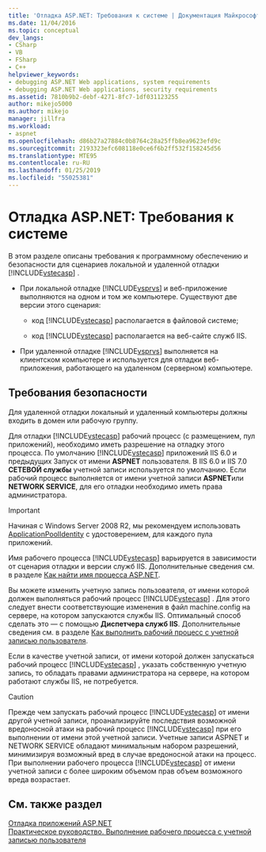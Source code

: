 ```yaml
---
title: 'Отладка ASP.NET: Требования к системе | Документация Майкрософт'
ms.date: 11/04/2016
ms.topic: conceptual
dev_langs:
- CSharp
- VB
- FSharp
- C++
helpviewer_keywords:
- debugging ASP.NET Web applications, system requirements
- debugging ASP.NET Web applications, security requirements
ms.assetid: 7810b9b2-debf-4271-8fc7-1df031123255
author: mikejo5000
ms.author: mikejo
manager: jillfra
ms.workload:
- aspnet
ms.openlocfilehash: d86b27a27884c0b8764c28a25ffb8ea9623efd9c
ms.sourcegitcommit: 2193323efc608118e0ce6f6b2ff532f158245d56
ms.translationtype: MTE95
ms.contentlocale: ru-RU
ms.lasthandoff: 01/25/2019
ms.locfileid: "55025381"
---
```

# <a name="aspnet-debugging-system-requirements"></a>Отладка ASP.NET: Требования к системе
В этом разделе описаны требования к программному обеспечению и безопасности для сценариев локальной и удаленной отладки [!INCLUDE[vstecasp](../code-quality/includes/vstecasp_md.md)] .  
  
- При локальной отладке [!INCLUDE[vsprvs](../code-quality/includes/vsprvs_md.md)] и веб-приложение выполняются на одном и том же компьютере. Существуют две версии этого сценария:  
  
  - код [!INCLUDE[vstecasp](../code-quality/includes/vstecasp_md.md)] располагается в файловой системе;  
  
  - код [!INCLUDE[vstecasp](../code-quality/includes/vstecasp_md.md)] располагается на веб-сайте служб IIS.  
  
- При удаленной отладке [!INCLUDE[vsprvs](../code-quality/includes/vsprvs_md.md)] выполняется на клиентском компьютере и используется для отладки веб-приложения, работающего на удаленном (серверном) компьютере.  
  
## <a name="security-requirements"></a>Требования безопасности  
 Для удаленной отладки локальный и удаленный компьютеры должны входить в домен или рабочую группу.  
  
 Для отладки [!INCLUDE[vstecasp](../code-quality/includes/vstecasp_md.md)] рабочий процесс (с размещением, пул приложений), необходимо иметь разрешение на отладку этого процесса. По умолчанию [!INCLUDE[vstecasp](../code-quality/includes/vstecasp_md.md)] приложений IIS 6.0 и предыдущих Запуск от имени **ASPNET** пользователя. В IIS 6.0 и IIS 7.0 **СЕТЕВОЙ службы** учетной записи используется по умолчанию. Если рабочий процесс выполняется от имени учетной записи **ASPNET**или **NETWORK SERVICE**, для его отладки необходимо иметь права администратора.

 > [!IMPORTANT]
 > Начиная с Windows Server 2008 R2, мы рекомендуем использовать [ApplicationPoolIdentity](/iis/manage/configuring-security/application-pool-identities) с удостоверением, для каждого пула приложений.
  
 Имя рабочего процесса [!INCLUDE[vstecasp](../code-quality/includes/vstecasp_md.md)] варьируется в зависимости от сценария отладки и версии служб IIS. Дополнительные сведения см. в разделе [Как найти имя процесса ASP.NET](../debugger/how-to-find-the-name-of-the-aspnet-process.md).  
  
 Вы можете изменить учетную запись пользователя, от имени которой должен выполняться рабочий процесс [!INCLUDE[vstecasp](../code-quality/includes/vstecasp_md.md)] . Для этого следует внести соответствующие изменения в файл machine.config на сервере, на котором запускаются службы IIS. Оптимальный способ сделать это — с помощью **Диспетчера служб IIS**. Дополнительные сведения см. в разделе [Как выполнить рабочий процесс с учетной записью пользователя](../debugger/how-to-run-the-worker-process-under-a-user-account.md).  
  
 Если в качестве учетной записи, от имени которой должен запускаться рабочий процесс [!INCLUDE[vstecasp](../code-quality/includes/vstecasp_md.md)] , указать собственную учетную запись, то обладать правами администратора на сервере, на котором работают службы IIS, не потребуется.  
  
> [!CAUTION]
>  Прежде чем запускать рабочий процесс [!INCLUDE[vstecasp](../code-quality/includes/vstecasp_md.md)] от имени другой учетной записи, проанализируйте последствия возможной вредоносной атаки на рабочий процесс [!INCLUDE[vstecasp](../code-quality/includes/vstecasp_md.md)] при его выполнении от имени этой учетной записи. Учетные записи ASPNET и NETWORK SERVICE обладают минимальным набором разрешений, минимизируя возможный вред в случае вредоносной атаки на процесс. При выполнении рабочего процесса [!INCLUDE[vstecasp](../code-quality/includes/vstecasp_md.md)] от имени учетной записи с более широким объемом прав объем возможного вреда возрастает.  
  
## <a name="see-also"></a>См. также раздел  
 [Отладка приложений ASP.NET](../debugger/how-to-enable-debugging-for-aspnet-applications.md)   
 [Практическое руководство. Выполнение рабочего процесса с учетной записью пользователя](../debugger/how-to-run-the-worker-process-under-a-user-account.md)